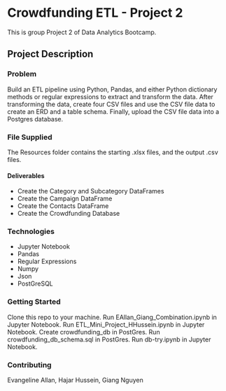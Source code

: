 # Crowdfunding ETL - Project 2
This is group Project 2 of Data Analytics Bootcamp. 

## Project Description
### Problem
Build an ETL pipeline using Python, Pandas, and either Python dictionary methods or regular expressions to extract and transform the data. After transforming the data, create four CSV files and use the CSV file data to create an ERD and a table schema. Finally, upload the CSV file data into a Postgres database.

### File Supplied
The Resources folder contains the starting .xlsx files, and the output .csv files. 

#### Deliverables
- Create the Category and Subcategory DataFrames
- Create the Campaign DataFrame
- Create the Contacts DataFrame
- Create the Crowdfunding Database

### Technologies 

- Jupyter Notebook
- Pandas
- Regular Expressions
- Numpy
- Json
- PostGreSQL
  
### Getting Started
Clone this repo to your machine. 
Run EAllan_Giang_Combination.ipynb in Jupyter Notebook.
Run ETL_Mini_Project_HHussein.ipynb in Jupyter Notebook.
Create crowdfunding_db in PostGres.
Run crowdfunding_db_schema.sql in PostGres.
Run db-try.ipynb in Jupyter Notebook. 

### Contributing
Evangeline Allan, Hajar Hussein, Giang Nguyen
